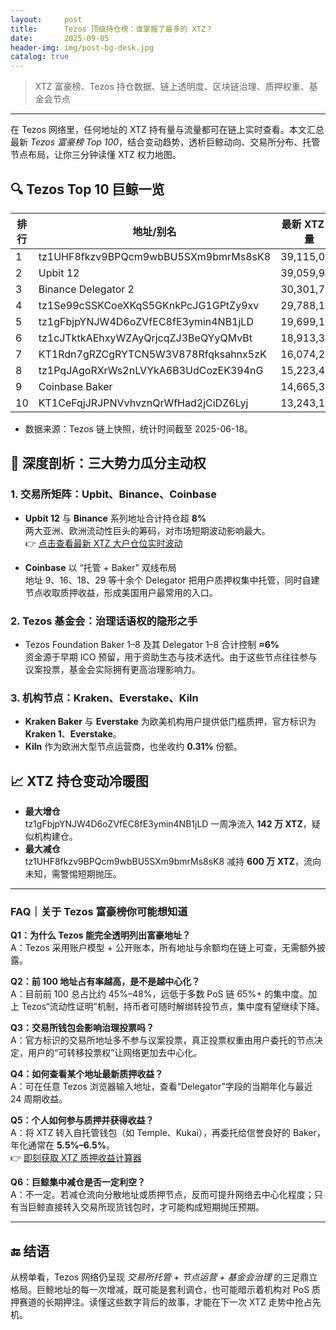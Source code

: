 ```yaml
---
layout:     post
title:      Tezos 顶级持仓榜：谁掌握了最多的 XTZ？
date:       2025-09-05
header-img: img/post-bg-desk.jpg
catalog: true
---
```


> XTZ 富豪榜、Tezos 持仓数据、链上透明度、区块链治理、质押权重、基金会节点

---

在 Tezos 网络里，任何地址的 XTZ 持有量与流量都可在链上实时查看。本文汇总最新 _Tezos 富豪榜 Top 100_，结合变动趋势，透析巨鲸动向、交易所分布、托管节点布局，让你三分钟读懂 XTZ 权力地图。

## 🔍 Tezos Top 10 巨鲸一览

| 排行 | 地址/别名 | 最新 XTZ 数量 | 全网占比 | 七日变动 |
|------|-----------|--------------|----------|----------|
| 1 | tz1UHF8fkzv9BPQcm9wbBU5SXm9bmrMs8sK8 | 39,115,058 | 3.92% | -6,000,000 |
| 2 | Upbit 12 | 39,059,994 | 3.91% | +22,135 |
| 3 | Binance Delegator 2 | 30,301,737 | 3.03% | — |
| 4 | tz1Se99cSSKCoeXKqS5GKnkPcJG1GPtZy9xv | 29,788,196 | 2.98% | — |
| 5 | tz1gFbjpYNJW4D6oZVfEC8fE3ymin4NB1jLD | 19,699,162 | 1.97% | +1,429,586 |
| 6 | tz1cJTktkAEhxyWZAyQrjcqZJ3BeQYyQMvBt | 18,913,303 | 1.89% | -211,860 |
| 7 | KT1Rdn7gRZCgRYTCN5W3V878Rfqksahnx5zK | 16,074,250 | 1.61% | — |
| 8 | tz1PqJAgoRXrWs2nLVYkA6B3UdCozEK394nG | 15,223,464 | 1.52% | +124,706 |
| 9 | Coinbase Baker | 14,665,349 | 1.47% | — |
|10 | KT1CeFqjJRJPNVvhvznQrWfHad2jCiDZ6Lyj | 13,243,133 | 1.33% | — |

* 数据来源：Tezos 链上快照，统计时间截至 2025-06-18。

## 🐳 深度剖析：三大势力瓜分主动权

### 1. 交易所矩阵：Upbit、Binance、Coinbase
- **Upbit 12** 与 **Binance** 系列地址合计持仓超 **8%**  
  两大亚洲、欧洲流动性巨头的筹码，对市场短期波动影响最大。  
  👉 [点击查看最新 XTZ 大户仓位实时波动](https://okxdog.com/)

- **Coinbase** 以 “托管 + Baker” 双线布局  
  地址 9、16、18、29 等十余个 Delegator 把用户质押权集中托管，同时自建节点收取质押收益，形成美国用户最常用的入口。

### 2. Tezos 基金会：治理话语权的隐形之手
- Tezos Foundation Baker 1–8 及其 Delegator 1–8 合计控制 **≈6%**  
  资金源于早期 ICO 预留，用于资助生态与技术迭代。由于这些节点往往参与议案投票，基金会实际拥有更高治理影响力。

### 3. 机构节点：Kraken、Everstake、Kiln
- **Kraken Baker** 与 **Everstake** 为欧美机构用户提供低门槛质押，官方标识为 **Kraken 1**、**Everstake**。  
- **Kiln** 作为欧洲大型节点运营商，也坐收约 **0.31%** 份额。

## 📈 XTZ 持仓变动冷暖图

- **最大增仓**  
  tz1gFbjpYNJW4D6oZVfEC8fE3ymin4NB1jLD 一周净流入 **142 万 XTZ**，疑似机构建仓。  
- **最大减仓**  
  tz1UHF8fkzv9BPQcm9wbBU5SXm9bmrMs8sK8 减持 **600 万 XTZ**，流向未知，需警惕短期抛压。

---

### FAQ｜关于 Tezos 富豪榜你可能想知道

**Q1：为什么 Tezos 能完全透明列出富豪地址？**  
A：Tezos 采用账户模型 + 公开账本，所有地址与余额均在链上可查，无需额外披露。

**Q2：前 100 地址占有率越高，是不是越中心化？**  
A：目前前 100 总占比约 45%–48%，远低于多数 PoS 链 65%+ 的集中度。加上 Tezos“流动性证明”机制，持币者可随时解绑转投节点，集中度有望继续下降。

**Q3：交易所钱包会影响治理投票吗？**  
A：官方标识的交易所地址多不参与议案投票，真正投票权重由用户委托的节点决定，用户的“可转移投票权”让网络更加去中心化。

**Q4：如何查看某个地址最新质押收益？**  
A：可在任意 Tezos 浏览器输入地址，查看“Delegator”字段的当期年化与最近 24 周期收益。

**Q5：个人如何参与质押并获得收益？**  
A：将 XTZ 转入自托管钱包（如 Temple、Kukai），再委托给信誉良好的 Baker，年化通常在 **5.5%–6.5%**。  
👉 [即刻获取 XTZ 质押收益计算器](https://okxdog.com/)

**Q6：巨鲸集中减仓是否一定利空？**  
A：不一定。若减仓流向分散地址或质押节点，反而可提升网络去中心化程度；只有当巨鲸直接转入交易所现货钱包时，才可能构成短期抛压预期。

---

## 🔚 结语

从榜单看，Tezos 网络仍呈现 _交易所托管 + 节点运营 + 基金会治理_ 的三足鼎立格局。巨鲸地址的每一次增减，既可能是套利调仓，也可能暗示着机构对 PoS 质押赛道的长期押注。读懂这些数字背后的故事，才能在下一次 XTZ 走势中抢占先机。